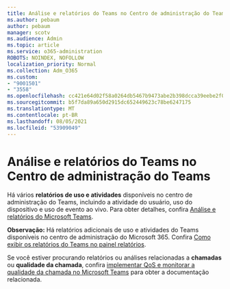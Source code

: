 ```yaml
---
title: Análise e relatórios do Teams no Centro de administração do Teams
ms.author: pebaum
author: pebaum
manager: scotv
ms.audience: Admin
ms.topic: article
ms.service: o365-administration
ROBOTS: NOINDEX, NOFOLLOW
localization_priority: Normal
ms.collection: Adm_O365
ms.custom:
- "9001501"
- "3558"
ms.openlocfilehash: cc421e64d02f58a0264db5467b9473abe2b398dcca39eebe2f072a0f283276f2
ms.sourcegitcommit: b5f7da89a650d2915dc652449623c78be6247175
ms.translationtype: MT
ms.contentlocale: pt-BR
ms.lasthandoff: 08/05/2021
ms.locfileid: "53909049"
---
```

# <a name="teams-analytics-and-reports-in-the-teams-admin-center"></a>Análise e relatórios do Teams no Centro de administração do Teams

Há vários **relatórios de uso e atividades** disponíveis no centro de administração do Teams, incluindo a atividade do usuário, uso do dispositivo e uso de evento ao vivo. Para obter detalhes, confira [Análise e relatórios do Microsoft Teams](https://docs.microsoft.com/microsoftteams/teams-analytics-and-reports/teams-reporting-reference).

**Observação:** Há relatórios adicionais de uso e atividades do Teams disponíveis no centro de administração do Microsoft 365. Confira [Como exibir os relatórios do Teams no painel relatórios](https://docs.microsoft.com/microsoftteams/teams-activity-reports#how-to-view-the-teams-reports-in-the-reports-dashboard).

Se você estiver procurando relatórios ou análises relacionadas a **chamadas** ou **qualidade da chamada**, confira [implementar QoS e monitorar a qualidade da chamada no Microsoft Teams](https://docs.microsoft.com/microsoftteams/monitor-call-quality-qos) para obter a documentação relacionada.

